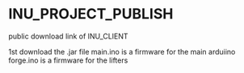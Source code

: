 # INU_PROJECT_PUBLISH
public download link of INU_CLIENT

1st download the .jar file
main.ino is a firmware for the main arduiino
forge.ino is a firmware for the lifters

